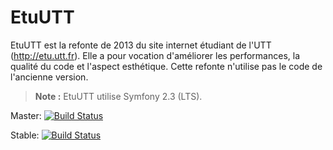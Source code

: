 EtuUTT
======

EtuUTT est la refonte de 2013 du site internet étudiant de l'UTT
(http://etu.utt.fr). Elle a pour vocation d'améliorer les performances,
la qualité du code et l'aspect esthétique. Cette refonte n'utilise pas
le code de l'ancienne version.

> **Note :** EtuUTT utilise Symfony 2.3 (LTS).



Master:
[![Build Status](https://travis-ci.org/ungdev/site-etu.svg?branch=master)](https://travis-ci.org/ungdev/site-etu)

Stable:
[![Build Status](https://travis-ci.org/ungdev/site-etu.svg?branch=stable)](https://travis-ci.org/ungdev/site-etu)